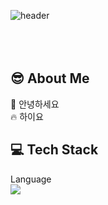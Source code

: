 ![header](https://capsule-render.vercel.app/api?type=waving&color=gradient&height=300&section=header&text=Good%20to%20see%20you%20%F0%9F%A4%97)
<br/><br/><br/><br/>

## :sunglasses: About Me
:raising_hand: 안녕하세요<br/>
:fire: 하이요<br/>

## :computer: Tech Stack
Language<br/>
<img src="https://img.shields.io/badge/Java-007396?ㅎ휴ㅠㅠㅠㅎㅎ휴ㅠㅠㅠㅠㅠㅠstyle=flat&logoColor=white"/>

<!--
**LDK-Official/LDK-Official** is a ✨ _special_ ✨ repository because its `README.md` (this file) appears on your GitHub profile.

Here are some ideas to get you started:

- 🔭 I’m currently working on ...
- 🌱 I’m currently learning ...
- 👯 I’m looking to collaborate on ...
- 🤔 I’m looking for help with ...
- 💬 Ask me about ...
- 📫 How to reach me: ...
- 😄 Pronouns: ...
- ⚡ Fun fact: ...
-->
